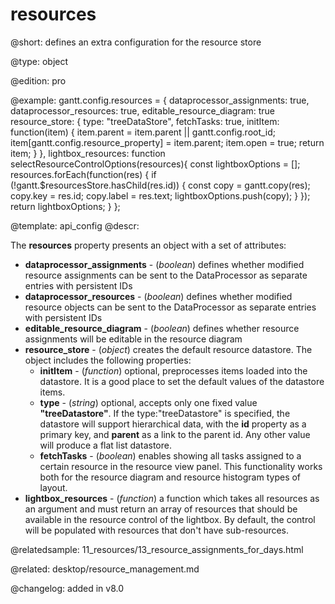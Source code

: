 resources
=============

@short:
	defines an extra configuration for the resource store

@type: object

@edition: pro

@example:
gantt.config.resources = {
    dataprocessor_assignments: true,
    dataprocessor_resources: true,
    editable_resource_diagram: true
    resource_store: {
        type: "treeDataStore",
        fetchTasks: true,
        initItem: function(item) {
            item.parent = item.parent || gantt.config.root_id;
            item[gantt.config.resource_property] = item.parent;
            item.open = true;
            return item;
        }
    },
    lightbox_resources: function selectResourceControlOptions(resources){
        const lightboxOptions = [];
        resources.forEach(function(res) {
            if (!gantt.$resourcesStore.hasChild(res.id)) {
                const copy = gantt.copy(res);
                copy.key = res.id;
                copy.label = res.text;
                lightboxOptions.push(copy);
            }
        });
        return lightboxOptions;
    }
};

@template:	api_config
@descr:

The **resources** property presents an object with a set of attributes:

- **dataprocessor_assignments** - (*boolean*) defines whether modified resource assignments can be sent to the DataProcessor as separate entries with persistent IDs
- **dataprocessor_resources** - (*boolean*) defines whether modified resource objects can be sent to the DataProcessor as separate entries with persistent IDs
- **editable_resource_diagram** - (*boolean*) defines whether resource assignments will be editable in the resource diagram
- **resource_store** - (*object*) creates the default resource datastore. The object includes the following properties:
    - **initItem** - (*function*) optional, preprocesses items loaded into the datastore. It is a good place to set the default values of the datastore items.
    - **type** - (*string*) optional, accepts only one fixed value **"treeDatastore"**. If the type:"treeDatastore" is specified, the datastore will support hierarchical data, with the **id** property as a primary key, and **parent** as a link to the parent id. Any other value will produce a flat list datastore.
    - **fetchTasks** - (*boolean*) enables showing all tasks assigned to a certain resource in the resource view panel. This functionality works both for the resource diagram and resource histogram types of layout.
- **lightbox_resources** - (*function*) a function which takes all resources as an argument and must return an array of resources that should be available in the resource control of the lightbox. By default, the control will be populated with resources that don't have sub-resources. 


@relatedsample:
11_resources/13_resource_assignments_for_days.html

@related:
desktop/resource_management.md

@changelog: added in v8.0

